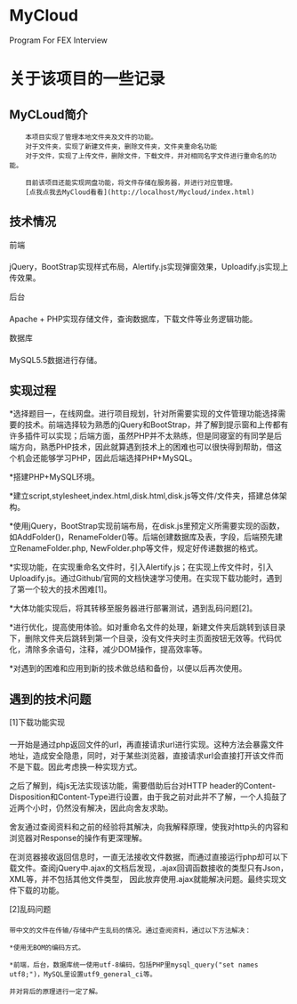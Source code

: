 # MyCloud
Program For FEX Interview

关于该项目的一些记录
====
MyCLoud简介
---
        本项目实现了管理本地文件夹及文件的功能。
        对于文件夹，实现了新建文件夹，删除文件夹，文件夹重命名功能
        对于文件，实现了上传文件，删除文件，下载文件，并对相同名字文件进行重命名的功能。

        目前该项目还能实现网盘功能，将文件存储在服务器，并进行对应管理。
        [点我点我去MyCloud看看](http://localhost/Mycloud/index.html)

技术情况
---
前端
####
jQuery，BootStrap实现样式布局，Alertify.js实现弹窗效果，Uploadify.js实现上传效果。

后台
####
Apache + PHP实现存储文件，查询数据库，下载文件等业务逻辑功能。

数据库
####
MySQL5.5数据进行存储。

实现过程
---
*选择题目一，在线网盘。进行项目规划，针对所需要实现的文件管理功能选择需要的技术。前端选择较为熟悉的jQuery和BootStrap，并了解到提示窗和上传都有许多插件可以实现；后端方面，虽然PHP并不太熟练，但是同寝室的有同学是后端方向，熟悉PHP技术，因此就算遇到技术上的困难也可以很快得到帮助，借这个机会还能够学习PHP，因此后端选择PHP+MySQL。

*搭建PHP+MySQL环境。

*建立script,stylesheet,index.html,disk.html,disk.js等文件/文件夹，搭建总体架构。

*使用jQuery，BootStrap实现前端布局，在disk.js里预定义所需要实现的函数，如AddFolder()，RenameFolder()等。后端创建数据库及表，字段，后端预先建立RenameFolder.php, NewFolder.php等文件，规定好传递数据的格式。

*实现功能，在实现重命名文件时，引入Alertify.js；在实现上传文件时，引入Uploadify.js。通过Github/官网的文档快速学习使用。在实现下载功能时，遇到了第一个较大的技术困难[1]。

*大体功能实现后，将其转移至服务器进行部署测试，遇到乱码问题[2]。

*进行优化，提高使用体验。如对重命名文件的处理，新建文件夹后跳转到该目录下，删除文件夹后跳转到第一个目录，没有文件夹时主页面按钮无效等。代码优化，清除多余语句，注释，减少DOM操作，提高效率等。

*对遇到的困难和应用到新的技术做总结和备份，以便以后再次使用。

遇到的技术问题
---
[1]下载功能实现
####
一开始是通过php返回文件的url，再直接请求url进行实现。这种方法会暴露文件地址，造成安全隐患，同时，对于某些浏览器，直接请求url会直接打开该文件而不是下载。因此考虑换一种实现方式。

之后了解到，纯js无法实现该功能，需要借助后台对HTTP header的Content-Disposition和Content-Type进行设置，由于我之前对此并不了解，一个人捣鼓了近两个小时，仍然没有解决，因此向舍友求助。

舍友通过查阅资料和之前的经验将其解决，向我解释原理，使我对http头的内容和浏览器对Response的操作有更深理解。

在浏览器接收返回信息时，一直无法接收文件数据，而通过直接运行php却可以下载文件。查阅jQuery中.ajax的文档后发现，.ajax回调函数接收的类型只有Json，XML等，并不包括其他文件类型， 因此放弃使用.ajax就能解决问题。最终实现文件下载的功能。

[2]乱码问题
####
    带中文的文件在传输/存储中产生乱码的情况。通过查阅资料，通过以下方法解决：

    *使用无BOM的编码方式。

    *前端，后台，数据库统一使用utf-8编码，包括PHP里mysql_query("set names utf8;")，MySQL里设置utf9_general_ci等。

    并对背后的原理进行一定了解。
